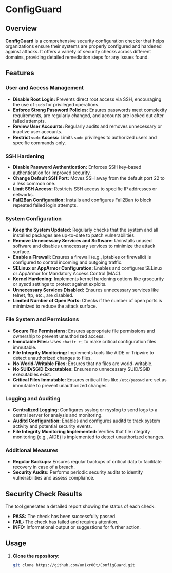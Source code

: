 # ConfigGuard

## Overview

**ConfigGuard** is a comprehensive security configuration checker that helps organizations ensure their systems are properly configured and hardened against attacks. It offers a variety of security checks across different domains, providing detailed remediation steps for any issues found.

## Features

### User and Access Management

- **Disable Root Login:** Prevents direct root access via SSH, encouraging the use of `sudo` for privileged operations.
- **Enforce Strong Password Policies:** Ensures passwords meet complexity requirements, are regularly changed, and accounts are locked out after failed attempts.
- **Review User Accounts:** Regularly audits and removes unnecessary or inactive user accounts.
- **Restrict `sudo` Access:** Limits `sudo` privileges to authorized users and specific commands only.

### SSH Hardening

- **Disable Password Authentication:** Enforces SSH key-based authentication for improved security.
- **Change Default SSH Port:** Moves SSH away from the default port 22 to a less common one.
- **Limit SSH Access:** Restricts SSH access to specific IP addresses or networks.
- **Fail2Ban Configuration:** Installs and configures Fail2Ban to block repeated failed login attempts.

### System Configuration

- **Keep the System Updated:** Regularly checks that the system and all installed packages are up-to-date to patch vulnerabilities.
- **Remove Unnecessary Services and Software:** Uninstalls unused software and disables unnecessary services to minimize the attack surface.
- **Enable a Firewall:** Ensures a firewall (e.g., iptables or firewalld) is configured to control incoming and outgoing traffic.
- **SELinux or AppArmor Configuration:** Enables and configures SELinux or AppArmor for Mandatory Access Control (MAC).
- **Kernel Hardening:** Implements kernel hardening options like grsecurity or sysctl settings to protect against exploits.
- **Unnecessary Services Disabled:** Ensures unnecessary services like telnet, ftp, etc., are disabled.
- **Limited Number of Open Ports:** Checks if the number of open ports is minimized to reduce the attack surface.

### File System and Permissions

- **Secure File Permissions:** Ensures appropriate file permissions and ownership to prevent unauthorized access.
- **Immutable Files:** Uses `chattr +i` to make critical configuration files immutable.
- **File Integrity Monitoring:** Implements tools like AIDE or Tripwire to detect unauthorized changes to files.
- **No World-Writable Files:** Ensures that no files are world-writable.
- **No SUID/SGID Executables:** Ensures no unnecessary SUID/SGID executables exist.
- **Critical Files Immutable:** Ensures critical files like `/etc/passwd` are set as immutable to prevent unauthorized changes.

### Logging and Auditing

- **Centralized Logging:** Configures syslog or rsyslog to send logs to a central server for analysis and monitoring.
- **Auditd Configuration:** Enables and configures auditd to track system activity and potential security events.
- **File Integrity Monitoring Implemented:** Verifies that file integrity monitoring (e.g., AIDE) is implemented to detect unauthorized changes.

### Additional Measures

- **Regular Backups:** Ensures regular backups of critical data to facilitate recovery in case of a breach.
- **Security Audits:** Performs periodic security audits to identify vulnerabilities and assess compliance.

## Security Check Results

The tool generates a detailed report showing the status of each check:

- **PASS:** The check has been successfully passed.
- **FAIL:** The check has failed and requires attention.
- **INFO:** Informational output or suggestions for further action.

## Usage

1. **Clone the repository:**
   ```bash
   git clone https://github.com/un1xr00t/ConfigGuard.git
